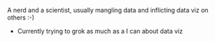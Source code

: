 A nerd and a scientist, usually mangling data and inflicting data viz on others :-)

- Currently trying to grok as much as a I can about data viz
